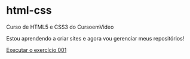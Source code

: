 # html-css
 Curso de HTML5 e CSS3 do CursoemVideo

Estou aprendendo a criar sites e agora vou gerenciar meus repositórios!

<a href=" https://roumillaacbruno.github.io/html-css/exercicios/ex001.html"> Executar o exercício 001